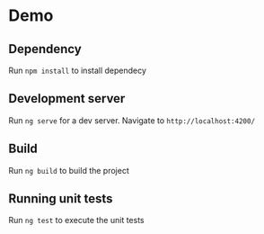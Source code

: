 # Demo

## Dependency

Run `npm install` to install dependecy

## Development server

Run `ng serve` for a dev server. Navigate to `http://localhost:4200/`

## Build

Run `ng build` to build the project

## Running unit tests

Run `ng test` to execute the unit tests

